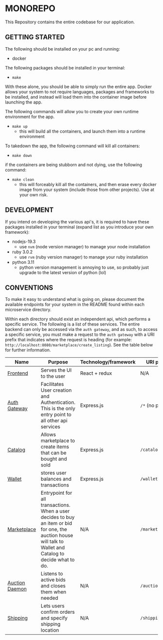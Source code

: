 # MONOREPO
This Repository contains the entire codebase for our application.


## GETTING STARTED
The following should be installed on your pc and running:
- docker

The following packages should be installed in your terminal:
- `make`

With these alone, you should be able to simply run the entire app. Docker allows your system to not require languages, packages and frameworks to be installed, and instead will load them into the container image before launching the app.

The following commands will allow you to create your own runtime environment for the app.
- `make up`
  - this will build all the containers, and launch them into a runtime environment


To takedown the app, the following command will kill all containers:
- `make down`

if the containers are being stubborn and not dying, use the following command:
- `make clean`
  - this will forceably kill all the containers, and then erase every docker image from your system (include those from other projects). Use at your own risk.

## DEVELOPMENT
If you intend on developing the various api's, it is required to have these packages installed in your terminal (expand list as you introduce your own framework):
- nodejs-19.3
  - use `nvm` (node version manager) to manage your node installation
- ruby 3.0.2
  - use `rvm` (ruby version manager) to manage your ruby installation
- python 3.11
  - python version management is annoying to use, so probably just upgrade to the latest version of python (lol)

## CONVENTIONS
To make it easy to understand what is going on, please document the available endpoints for your system in the README found within each microservice directory.

Within each directory should exist an independent api, which performs a specific service. The following is a list of these services. The entire backend can only be accessed via the `auth gateway`, and as such, to access a specific service, you must make a request to the `auth gateway` with a URI prefix that indicates where the request is heading (for example: `http://localhost:8080/marketplace/create_listing`). See the table below for further information.

|  Name | Purpose | Technology/framework | URI prefix | Owner | Status |
|---|---|---|---|---|---|
|  [Frontend](frontend/) | Serves the UI to the user | React + redux  | N/A | N/A  | Incomplete|
|  [Auth Gateway](auth_gateway/) | Facilitates User creation and Authentication. This is the only entry point to all other api services  | Express.js   | `/*` (no prefix) | Eli  | In Progress (almost done) |
|  [Catalog](catalog/)  |  Allows marketplace to create items that can be bought and sold | Express.js  | `/catalog/*` | Eli  | In progress |
|  [Wallet](wallet/)  | stores user balances and transactions  | Express.js  | `/wallet/*` | Eli  | In Progress |
|  [Marketplace](marketplace/)  | Entrypoint for all transactions. When a user decides to buy an item or bid for one, the auction house will talk to Wallet and Catalog to decide what to do.| N/A | `/marketplace/*` | N/A | Not started |
| [Auction Daemon](marketplace/) | Listens to active bids and closes them when needed | N/A  | `/auction/*`| N/A | Not started |
| [Shipping](marketplace/) | Lets users confirm orders and specify shipping location | N/A  | `/shipping/*`| N/A | Not started |


